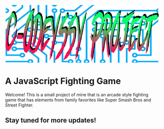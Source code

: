 ![hello](./assets/LogoImages/CodeysseyLogo.png)

# A JavaScript Fighting Game

Welcome! This is a small project of mine that is an arcade style fighting game that has elements from family favorites like
Super Smash Bros and Street Fighter.

## Stay tuned for more updates!

